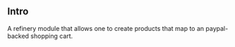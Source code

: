 Intro
-----
A refinery module that allows one to create products that map to an paypal-backed shopping cart.
